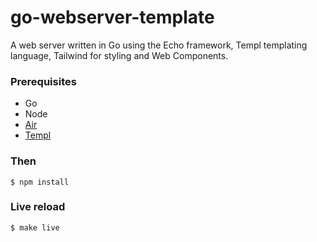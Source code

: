 # go-webserver-template
A web server written in Go using the Echo framework, Templ templating language, Tailwind for styling and Web Components.

### Prerequisites
* Go
* Node
* [Air](https://github.com/cosmtrek/air#installation)
* [Templ](https://templ.guide/quick-start/installation)

### Then
```shell
$ npm install
```

### Live reload
```shell
$ make live
```